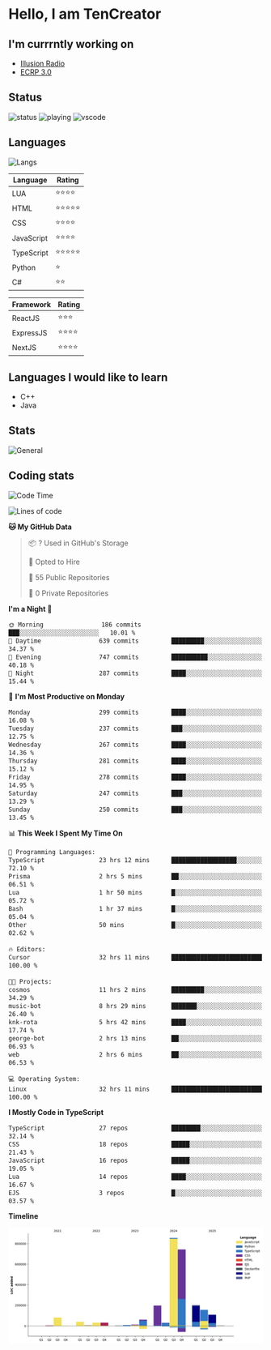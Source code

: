 # Hello, I am TenCreator

## I'm currrntly working on
- [Illusion Radio](https://illusionradio.co.uk/)
- [ECRP 3.0](http://github.com/Emerald-Coast-Roleplay/)

## Status
![status](https://api.statusbadges.me/badge/status/518334475038359555?simple=true&style=for-the-badge)
![playing](https://api.statusbadges.me/badge/playing/518334475038359555?style=for-the-badge)
![vscode](https://api.statusbadges.me/badge/vscode/518334475038359555?style=for-the-badge)

## Languages
![Langs](https://github-readme-stats.vercel.app/api/top-langs/?username=tencreator&layout=compact&theme=radical)


|Language|Rating|
|--------|------|
|LUA|⭐️⭐️⭐️⭐️|
|HTML|⭐️⭐️⭐️⭐️⭐️|
|CSS|⭐️⭐️⭐️⭐️|
|JavaScript|⭐️⭐️⭐️⭐️|
|TypeScript|⭐️⭐️⭐️⭐️⭐️|
|Python|⭐️|
|C#|⭐️⭐️ |

|Framework|Rating|
|--------|------|
|ReactJS|⭐️⭐️⭐|
|ExpressJS|⭐️⭐️⭐️⭐️|
|NextJS|⭐️⭐️⭐⭐️|

## Languages I would like to learn
- C++
- Java

## Stats
![General](https://github-readme-stats.vercel.app/api?username=tencreator&show_icons=true&theme=radical)

## Coding stats

<!--START_SECTION:waka-->
![Code Time](http://img.shields.io/badge/Code%20Time-425%20hrs%2045%20mins-blue)

![Lines of code](https://img.shields.io/badge/From%20Hello%20World%20I%27ve%20Written-1.9%20million%20lines%20of%20code-blue)

**🐱 My GitHub Data** 

> 📦 ? Used in GitHub's Storage 
 > 
> 💼 Opted to Hire
 > 
> 📜 55 Public Repositories 
 > 
> 🔑 0 Private Repositories 
 > 
**I'm a Night 🦉** 

```text
🌞 Morning                186 commits         ███░░░░░░░░░░░░░░░░░░░░░░   10.01 % 
🌆 Daytime                639 commits         █████████░░░░░░░░░░░░░░░░   34.37 % 
🌃 Evening                747 commits         ██████████░░░░░░░░░░░░░░░   40.18 % 
🌙 Night                  287 commits         ████░░░░░░░░░░░░░░░░░░░░░   15.44 % 
```
📅 **I'm Most Productive on Monday** 

```text
Monday                   299 commits         ████░░░░░░░░░░░░░░░░░░░░░   16.08 % 
Tuesday                  237 commits         ███░░░░░░░░░░░░░░░░░░░░░░   12.75 % 
Wednesday                267 commits         ████░░░░░░░░░░░░░░░░░░░░░   14.36 % 
Thursday                 281 commits         ████░░░░░░░░░░░░░░░░░░░░░   15.12 % 
Friday                   278 commits         ████░░░░░░░░░░░░░░░░░░░░░   14.95 % 
Saturday                 247 commits         ███░░░░░░░░░░░░░░░░░░░░░░   13.29 % 
Sunday                   250 commits         ███░░░░░░░░░░░░░░░░░░░░░░   13.45 % 
```


📊 **This Week I Spent My Time On** 

```text
💬 Programming Languages: 
TypeScript               23 hrs 12 mins      ██████████████████░░░░░░░   72.10 % 
Prisma                   2 hrs 5 mins        ██░░░░░░░░░░░░░░░░░░░░░░░   06.51 % 
Lua                      1 hr 50 mins        █░░░░░░░░░░░░░░░░░░░░░░░░   05.72 % 
Bash                     1 hr 37 mins        █░░░░░░░░░░░░░░░░░░░░░░░░   05.04 % 
Other                    50 mins             █░░░░░░░░░░░░░░░░░░░░░░░░   02.62 % 

🔥 Editors: 
Cursor                   32 hrs 11 mins      █████████████████████████   100.00 % 

🐱‍💻 Projects: 
cosmos                   11 hrs 2 mins       █████████░░░░░░░░░░░░░░░░   34.29 % 
music-bot                8 hrs 29 mins       ███████░░░░░░░░░░░░░░░░░░   26.40 % 
knk-rota                 5 hrs 42 mins       ████░░░░░░░░░░░░░░░░░░░░░   17.74 % 
george-bot               2 hrs 13 mins       ██░░░░░░░░░░░░░░░░░░░░░░░   06.93 % 
web                      2 hrs 6 mins        ██░░░░░░░░░░░░░░░░░░░░░░░   06.53 % 

💻 Operating System: 
Linux                    32 hrs 11 mins      █████████████████████████   100.00 % 
```

**I Mostly Code in TypeScript** 

```text
TypeScript               27 repos            ████████░░░░░░░░░░░░░░░░░   32.14 % 
CSS                      18 repos            █████░░░░░░░░░░░░░░░░░░░░   21.43 % 
JavaScript               16 repos            █████░░░░░░░░░░░░░░░░░░░░   19.05 % 
Lua                      14 repos            ████░░░░░░░░░░░░░░░░░░░░░   16.67 % 
EJS                      3 repos             █░░░░░░░░░░░░░░░░░░░░░░░░   03.57 % 
```



**Timeline**

![Lines of Code chart](https://raw.githubusercontent.com/tencreator/tencreator/main/assets/bar_graph.png)


<!--END_SECTION:waka-->
